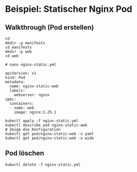 # Beispiel: Statischer Nginx Pod

## Walkthrough (Pod erstellen)

```
cd 
mkdir -p manifests
cd manifests
mkdir -p web
cd web
```

```
# nano nginx-static.yml 

apiVersion: v1
kind: Pod
metadata:
  name: nginx-static-web
  labels:
    webserver: nginx
spec:
  containers:
  - name: web
    image: nginx:1.25.1

```

```
kubectl apply -f nginx-static.yml 
kubectl describe pod nginx-static-web 
# Zeige die Konfiguration
kubectl get pod/nginx-static-web -o yaml
kubectl get pod/nginx-static-web -o wide 
```

## Pod löschen 

```
kubectl delete -f nginx-static.yml
```
